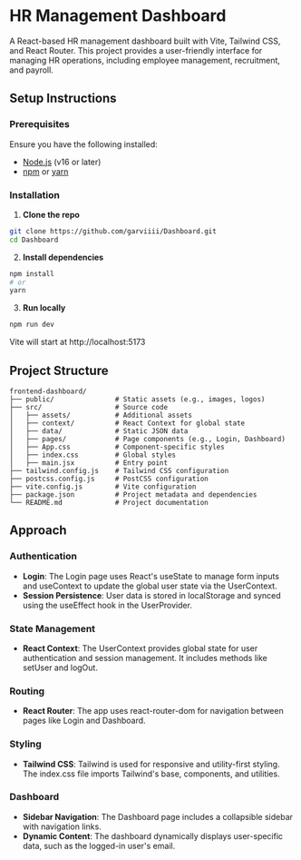 # HR Management Dashboard

A React-based HR management dashboard built with Vite, Tailwind CSS, and React Router. This project provides a user-friendly interface for managing HR operations, including employee management, recruitment, and payroll.

## Setup Instructions

### Prerequisites

Ensure you have the following installed:
- [Node.js](https://nodejs.org/) (v16 or later)
- [npm](https://www.npmjs.com/) or [yarn](https://yarnpkg.com/)

### Installation

1. **Clone the repo**
```bash
git clone https://github.com/garviiii/Dashboard.git
cd Dashboard
```

2. **Install dependencies**
```bash
npm install
# or
yarn
```

3. **Run locally**
```bash
npm run dev
```
Vite will start at http://localhost:5173

## Project Structure

```
frontend-dashboard/
├── public/               # Static assets (e.g., images, logos)
├── src/                  # Source code
│   ├── assets/           # Additional assets
│   ├── context/          # React Context for global state
│   ├── data/             # Static JSON data
│   ├── pages/            # Page components (e.g., Login, Dashboard)
│   ├── App.css           # Component-specific styles
│   ├── index.css         # Global styles
│   ├── main.jsx          # Entry point
├── tailwind.config.js    # Tailwind CSS configuration
├── postcss.config.js     # PostCSS configuration
├── vite.config.js        # Vite configuration
├── package.json          # Project metadata and dependencies
└── README.md             # Project documentation
```

## Approach

### Authentication
- **Login**: The Login page uses React's useState to manage form inputs and useContext to update the global user state via the UserContext.
- **Session Persistence**: User data is stored in localStorage and synced using the useEffect hook in the UserProvider.

### State Management
- **React Context**: The UserContext provides global state for user authentication and session management. It includes methods like setUser and logOut.

### Routing
- **React Router**: The app uses react-router-dom for navigation between pages like Login and Dashboard.

### Styling
- **Tailwind CSS**: Tailwind is used for responsive and utility-first styling. The index.css file imports Tailwind's base, components, and utilities.

### Dashboard
- **Sidebar Navigation**: The Dashboard page includes a collapsible sidebar with navigation links.
- **Dynamic Content**: The dashboard dynamically displays user-specific data, such as the logged-in user's email.
